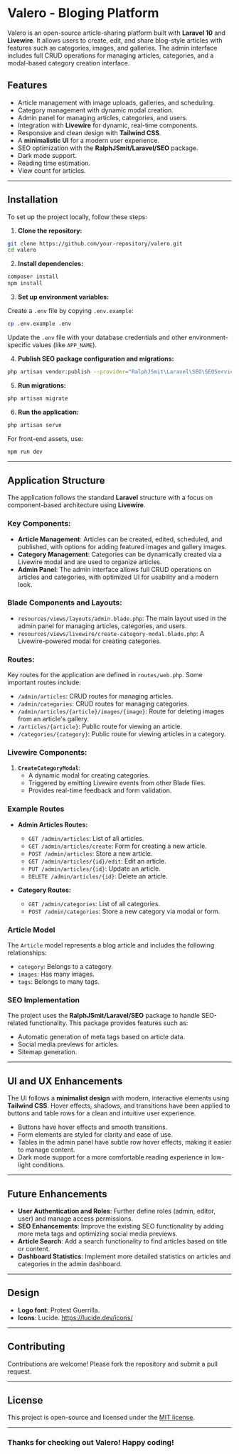# Valero - Bloging Platform

Valero is an open-source article-sharing platform built with **Laravel 10** and **Livewire**. It allows users to create, edit, and share blog-style articles with features such as categories, images, and galleries. The admin interface includes full CRUD operations for managing articles, categories, and a modal-based category creation interface.

## Features

- Article management with image uploads, galleries, and scheduling.
- Category management with dynamic modal creation.
- Admin panel for managing articles, categories, and users.
- Integration with **Livewire** for dynamic, real-time components.
- Responsive and clean design with **Tailwind CSS**.
- A **minimalistic UI** for a modern user experience.
- SEO optimization with the **RalphJSmit/Laravel/SEO** package.
- Dark mode support.
- Reading time estimation.
- View count for articles.
  
---

## Installation

To set up the project locally, follow these steps:

1. **Clone the repository:**

```bash
git clone https://github.com/your-repository/valero.git
cd valero
```

2. **Install dependencies:**

```bash
composer install
npm install
```

3. **Set up environment variables:**

Create a `.env` file by copying `.env.example`:

```bash
cp .env.example .env
```

Update the `.env` file with your database credentials and other environment-specific values (like `APP_NAME`).

4. **Publish SEO package configuration and migrations:**

```bash
php artisan vendor:publish --provider="RalphJSmit\Laravel\SEO\SEOServiceProvider"
```

5. **Run migrations:**

```bash
php artisan migrate
```

6. **Run the application:**

```bash
php artisan serve
```

For front-end assets, use:

```bash
npm run dev
```

---

## Application Structure

The application follows the standard **Laravel** structure with a focus on component-based architecture using **Livewire**.

### Key Components:

- **Article Management**: Articles can be created, edited, scheduled, and published, with options for adding featured images and gallery images.
- **Category Management**: Categories can be dynamically created via a Livewire modal and are used to organize articles.
- **Admin Panel**: The admin interface allows full CRUD operations on articles and categories, with optimized UI for usability and a modern look.

### Blade Components and Layouts:

- `resources/views/layouts/admin.blade.php`: The main layout used in the admin panel for managing articles, categories, and users.
- `resources/views/livewire/create-category-modal.blade.php`: A Livewire-powered modal for creating categories.

### Routes:

Key routes for the application are defined in `routes/web.php`. Some important routes include:

- `/admin/articles`: CRUD routes for managing articles.
- `/admin/categories`: CRUD routes for managing categories.
- `/admin/articles/{article}/images/{image}`: Route for deleting images from an article's gallery.
- `/articles/{article}`: Public route for viewing an article.
- `/categories/{category}`: Public route for viewing articles in a category.

### Livewire Components:

1. **`CreateCategoryModal`**:
   - A dynamic modal for creating categories.
   - Triggered by emitting Livewire events from other Blade files.
   - Provides real-time feedback and form validation.

### Example Routes

- **Admin Articles Routes:**
  - `GET /admin/articles`: List of all articles.
  - `GET /admin/articles/create`: Form for creating a new article.
  - `POST /admin/articles`: Store a new article.
  - `GET /admin/articles/{id}/edit`: Edit an article.
  - `PUT /admin/articles/{id}`: Update an article.
  - `DELETE /admin/articles/{id}`: Delete an article.

- **Category Routes:**
  - `GET /admin/categories`: List of all categories.
  - `POST /admin/categories`: Store a new category via modal or form.

### Article Model

The `Article` model represents a blog article and includes the following relationships:

- `category`: Belongs to a category.
- `images`: Has many images.
- `tags`: Belongs to many tags.

### SEO Implementation

The project uses the **RalphJSmit/Laravel/SEO** package to handle SEO-related functionality. This package provides features such as:

- Automatic generation of meta tags based on article data.
- Social media previews for articles.
- Sitemap generation.

---

## UI and UX Enhancements

The UI follows a **minimalist design** with modern, interactive elements using **Tailwind CSS**. Hover effects, shadows, and transitions have been applied to buttons and table rows for a clean and intuitive user experience.

- Buttons have hover effects and smooth transitions.
- Form elements are styled for clarity and ease of use.
- Tables in the admin panel have subtle row hover effects, making it easier to manage content.
- Dark mode support for a more comfortable reading experience in low-light conditions.

---

## Future Enhancements

- **User Authentication and Roles**: Further define roles (admin, editor, user) and manage access permissions.
- **SEO Enhancements**: Improve the existing SEO functionality by adding more meta tags and optimizing social media previews.
- **Article Search**: Add a search functionality to find articles based on title or content.
- **Dashboard Statistics**: Implement more detailed statistics on articles and categories in the admin dashboard.

---

## Design

- **Logo font**: Protest Guerrilla.
- **Icons**: Lucide. https://lucide.dev/icons/

---

## Contributing

Contributions are welcome! Please fork the repository and submit a pull request.

---

## License

This project is open-source and licensed under the [MIT license](LICENSE).

---

### Thanks for checking out **Valero**! Happy coding!

